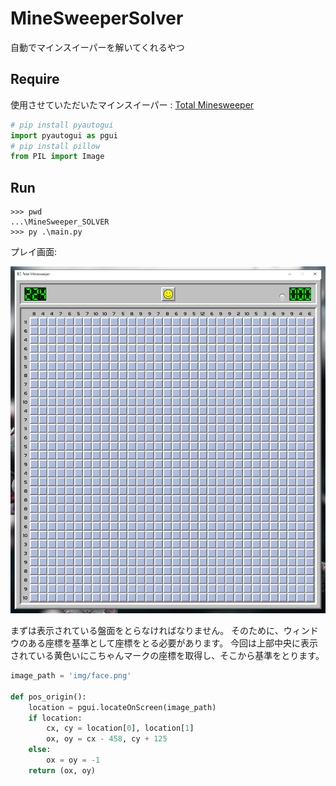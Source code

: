 # MineSweeperSolver
自動でマインスイーパーを解いてくれるやつ

## Require
使用させていただいたマインスイーパー : [Total Minesweeper](https://www.microsoft.com/store/productId/9P9W03N34992?ocid=pdpshare "from MS Store")
```python
# pip install pyautogui
import pyautogui as pgui
# pip install pillow
from PIL import Image
```

## Run
```shell
>>> pwd
...\MineSweeper_SOLVER
>>> py .\main.py
```

プレイ画面:

![Screen](https://github.com/elsy0111/MineSweeperSolver/blob/master/img/number(Not_Using)/to_readme.png)

まずは表示されている盤面をとらなければなりません。
そのために、ウィンドウのある座標を基準として座標をとる必要があります。
今回は上部中央に表示されている黄色いにこちゃんマークの座標を取得し、そこから基準をとります。


```python
image_path = 'img/face.png'

def pos_origin():
    location = pgui.locateOnScreen(image_path)
    if location:
        cx, cy = location[0], location[1]
        ox, oy = cx - 458, cy + 125
    else:
        ox = oy = -1
    return (ox, oy)
```
